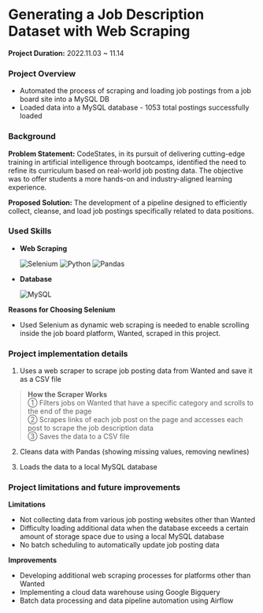 # Generating a Job Description Dataset with Web Scraping


**Project Duration:** 2022.11.03 ~ 11.14 <br>


### Project Overview

- Automated the process of scraping and loading job postings from a job board site into a MySQL DB
- Loaded data into a MySQL database - 1053 total postings successfully loaded

### Background
**Problem Statement:**
CodeStates, in its pursuit of delivering cutting-edge training in artificial intelligence through bootcamps, identified the need to refine its curriculum based on real-world job posting data. The objective was to offer students a more hands-on and industry-aligned learning experience.

**Proposed Solution:**
The development of a pipeline designed to efficiently collect, cleanse, and load job postings specifically related to data positions.

### Used Skills

- **Web Scraping**
    
    ![Selenium](https://img.shields.io/badge/Selenium-43B02A?style=for-the-badge&logo=selenium&logoColor=white) ![Python](https://img.shields.io/badge/Python-3776AB?style=for-the-badge&logo=python&logoColor=white) ![Pandas](https://img.shields.io/badge/Pandas-150458?style=for-the-badge&logo=pandas&logoColor=white) 
   
- **Database**
    
    ![MySQL](https://img.shields.io/badge/mysql-4479A1?style=for-the-badge&logo=mysql&logoColor=white)

**Reasons for Choosing Selenium**
- Used Selenium as dynamic web scraping is needed to enable scrolling inside the job board platform, Wanted, scraped in this project.

### Project implementation details

1. Uses a web scraper to scrape job posting data from Wanted and save it as a CSV file

> **How the Scraper Works** <br>
> ① Filters jobs on Wanted that have a specific category and scrolls to the end of the page <br>
> ② Scrapes links of each job post on the page and accesses each post to scrape the job description data <br>
> ③ Saves the data to a CSV file

2. Cleans data with Pandas (showing missing values, removing newlines)

3. Loads the data to a local MySQL database


### Project limitations and future improvements

**Limitations**

- Not collecting data from various job posting websites other than Wanted
- Difficulty loading additional data when the database exceeds a certain amount of storage space due to using a local MySQL database
- No batch scheduling to automatically update job posting data

**Improvements**

- Developing additional web scraping processes for platforms other than Wanted
- Implementing a cloud data warehouse using Google Bigquery
- Batch data processing and data pipeline automation using Airflow


